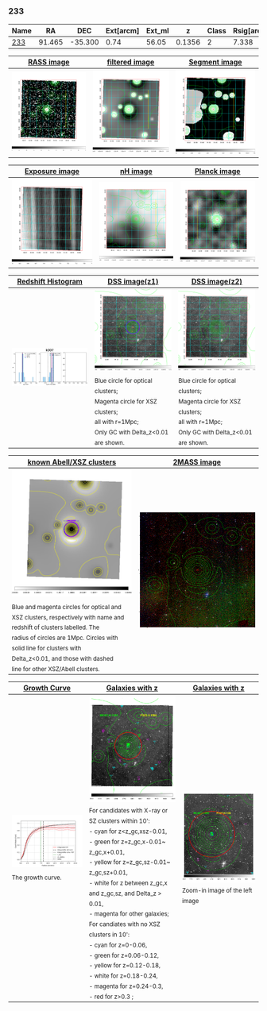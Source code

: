 <div STYLE="page-break-after: always;"></div>

### 233

|Name          |RA          |DEC      | Ext[arcm] | Ext_ml | z    | Class| Rsig[arcmin] | CRsig[c/s] | CR500[c/s] | R500[Mpc] |L500[erg/s]|F500[erg/s/cm^2]| M500[Msun]|Tx[keV]|beta|GC(XSZ,Delta_z<0.01)| GC(OPT,Delta_z<0.01)|GC|alias|
|--------------|------------|------------|---|---|-----------|--------|------|------|----|----|----|----|----|----|----|----|----|----|---|
|[233](script/233.md)     | 91.465       | -35.300       | 0.74    | 56.05   | 0.1356 | 2   | 7.338 |0.438 |0.448 |1.201 |4.162e+44 |8.522e-12 |5.625e+14 |6.489 |0.968 |Tar, |Wen, |Tar, |k007|

|[RASS image](../image/233/233_img.pdf)|[filtered image](../image/233/233_fil.pdf)|[Segment image](../image/233/233_seg.pdf)|
|-------------------|--------------------|-------------------|
| <img src="../image/233/233_img.png" width="300">  | <img src="../image/233/233_fil.png" width="300">   | <img src="../image/233/233_seg.png" width="300">  |

|[Exposure image](../image/233/233_mex.pdf)| [nH image](../image/233/233_nh.pdf)| [Planck image](../image/233/233_p.pdf)|
|-------------------|--------------------|-------------------|
|<img src="../image/233/233_mex.png" width="300">   | <img src="../image/233/233_nh.png" width="300">    | <img src="../image/233/233_p.png" width="300"> |

|[Redshift Histogram](../image/233/233_zg.pdf) | [DSS image(z1)](../image/233/233_dss_z1.pdf)      |  [DSS image(z2)](../image/233/233_dss_z2.pdf)    |
|-------------------|--------------------|-------------------|
|<img src="../image/233/233_zg.png" width="300"> |<img src="../image/233/233_dss_z1.png" width="300"> <sub><br>Blue circle for optical clusters; <br>Magenta circle for XSZ clusters; <br>all with r=1Mpc; <br>Only GC with Delta_z<0.01 are shown. </sub>| <img src="../image/233/233_dss_z2.png" width="300"><sub><br>Blue circle for optical clusters; <br>Magenta circle for XSZ clusters; <br>all with r=1Mpc; <br>Only GC with Delta_z<0.01 are shown. </sub> |

|[known Abell/XSZ clusters](../image/233/233_m.pdf) | [2MASS image](../image/233/233_2mass.pdf)      |
|-------------------|-------------------|
|<img src=../image/233/233_m.png width="300"> <sub><br>Blue and magenta circles for optical and <br>XSZ clusters, respectively with name and <br>redshift of clusters labelled. The <br>radius of circles are 1Mpc. Circles with <br>solid line for clusters with <br>Delta_z<0.01, and those with dashed <br>line for other XSZ/Abell clusters.        </sub>|<img src="../image/233/233_2mass.png" width="300">  |

|[Growth Curve](../image/233/233_gca_all.png) |[Galaxies with z](../image/233/233_opt_ned.pdf) |[Galaxies with z](../image/233/233_opt_ned_zoom.pdf) |
|-------------------|-------------------|-------------------|
| <img src="../image/233/233_gca_all.png" width="300"> <sub><br>The growth curve.</sub>| <img src=../image/233/233_opt_ned.png width="300"> <br><sub> For candidates with X-ray or SZ clusters within 10': <br> - cyan for z<z_gc,xsz-0.01, <br> - green for z=z_gc,x-0.01~ z_gc,x+0.01, <br> - yellow for z=z_gc,sz-0.01~ z_gc,sz+0.01, <br> - white for z between z_gc,x and z_gc,sz, and Delta_z > 0.01, <br> - magenta for other galaxies; <br>For candiates with no XSZ clusters in 10': <br> - cyan for z=0-0.06, <br> - green for z=0.06-0.12, <br> - yellow for z=0.12-0.18, <br> - white for z=0.18-0.24, <br> - magenta for z=0.24-0.3, <br> - red for z>0.3 ;  </sub>|<img src=../image/233/233_opt_ned_zoom.png width="300">  <br><sub> Zoom-in image of the left image</sub>|




